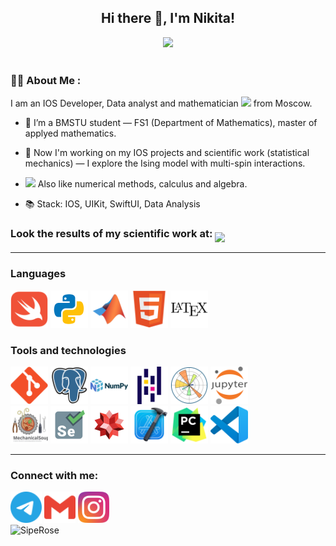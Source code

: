 <div align="center">
  <h2>Hi there 👋, I'm Nikita!</h2>
</div>

<div id="header" align="center">
  <img   src="https://i.giphy.com/media/v1.Y2lkPTc5MGI3NjExeTU0dTZjMHRnbXNleGRlZDkwZTBjM3ZmNnV4NTlzdXVvZ3ltdDhzdSZlcD12MV9pbnRlc  m5hbF9naWZfYnlfaWQmY3Q9Zw/JqmupuTVZYaQX5s094/giphy.gif" width="500"/>
</div>
<br>

### :man_technologist: About Me :
I am an IOS Developer, Data analyst and mathematician <img src="https://i.giphy.com/media/v1.Y2lkPTc5MGI3NjExYWZiZGJuMGhzamxzMzQzczc3NG15Zm40bDh0cWl1bGd5ZnBodnQwciZlcD12MV9pbnRlcm5hbF9naWZfYnlfaWQmY3Q9Zw/3otOKtnGppPi5Q4hOw/giphy.gif" width="40"> from Moscow.
- 🔬 I’m a BMSTU student — FS1 (Department of Mathematics), master of applyed mathematics.

- 📑 Now I'm working on my IOS projects and scientific work (statistical mechanics) — I explore the Ising model with multi-spin interactions.
  
- <img src="https://i.giphy.com/media/v1.Y2lkPTc5MGI3NjExb21hNGJzNTF3czFlaDB6aTc2NzJtNDI4NDJxbnRsYnFoZ2xxbHRxeSZlcD12MV9pbnRlcm5hbF9naWZfYnlfaWQmY3Q9Zw/AXorq76Tg3Vte/giphy.gif" width="40"> Also like numerical methods, calculus and algebra.

- 📚 Stack: IOS, UIKit, SwiftUI, Data Analysis


<div id="badges">
  <h3>
    Look the results of my scientific work at:
    <a href="https://www.researchgate.net/profile/Nikita-Volkov-14">
      <img src="https://img.shields.io/badge/ResearchGate-white?style=for-the-badge" align="middle">
    </a>
  </h3>
</div>

---
### Languages
<div id="languages">
  <a href="https://docs.swift.org/swift-book/documentation/the-swift-programming-language/">
    <img src="https://github.com/SipeRose/SipeRose/blob/main/logos/swift-color.svg" title="Swift"  width="60" height="60"/></a>
  <a href="https://python.org">
    <img src="https://github.com/SipeRose/SipeRose/blob/main/logos/python-color.svg" title="Python"  width="60"   height="60"/></a>
  <a href="https://www.mathworks.com/products/matlab.html">
    <img src="https://github.com/SipeRose/SipeRose/blob/main/logos/matlab.svg" title="Matlab"  width="60" height="60"/></a>
  <a href="https://developer.mozilla.org/en-US/docs/Web/HTML">
    <img src="https://github.com/SipeRose/SipeRose/blob/main/logos/html5.svg" title="HTML"  width="60" height="60"/></a>
  <a href="https://www.latex-project.org/help/documentation/">
    <img src="https://github.com/SipeRose/SipeRose/blob/main/logos/latex.svg" title="LaTex"  width="60" height="60"/></a>
</div>

### Tools and technologies
<div id="tools">
  <a href="https://git-scm.com/">
    <img src="https://github.com/SipeRose/SipeRose/blob/main/logos/git.svg" title="Git"  width="60" height="60"/></a>
  <a href="https://www.postgresql.org/">
    <img src="https://github.com/SipeRose/SipeRose/blob/main/logos/postgresql.svg" title="PGSQL"  width="60" height="60"/></a>
  <a href="https://numpy.org/">
    <img src="https://github.com/SipeRose/SipeRose/blob/main/logos/numpy.svg" title="NumPy"  width="60" height="60"/></a>
  <a href="https://pandas.pydata.org/">
    <img src="https://github.com/SipeRose/SipeRose/blob/main/logos/pandas.svg" title="Pandas"  width="60" height="60"/></a>
  <a href="https://matplotlib.org/">
    <img src="https://github.com/SipeRose/SipeRose/blob/main/logos/matplotlib.svg" title="matplotlib"  width="60" height="60"/></a>
  <a href="https://jupyter.org/">
    <img src="https://github.com/SipeRose/SipeRose/blob/main/logos/jupyter.svg" title="Jupyter"  width="60" height="60"/></a>
  <br>
  <a href="https://mechanicalsoup.readthedocs.io/en/stable/">
    <img src="https://github.com/SipeRose/SipeRose/blob/main/logos/mechanical-soup.svg" title="MechSoup"  width="60" height="60"/></a>
  <a href="https://www.selenium.dev/selenium/docs/api/py/index.html">
    <img src="https://github.com/SipeRose/SipeRose/blob/main/logos/selenium.svg" title="Selenium"  width="60" height="60"/></a>
  <a href="https://www.wolfram.com/mathematica/">
    <img src="https://github.com/SipeRose/SipeRose/blob/main/logos/wolfram-color.svg" title="Wolfram"  width="60" height="60"/></a>
  <a href="https://developer.apple.com/xcode/">
    <img src="https://github.com/SipeRose/SipeRose/blob/main/logos/xcode-original.svg" title="Xcode"  width="60" height="60"/></a>
  <a href="https://www.jetbrains.com/pycharm/">
    <img src="https://github.com/SipeRose/SipeRose/blob/main/logos/pycharm-original.svg" title="PyCharm"  width="60" height="60"/></a>
  <a href="https://code.visualstudio.com/">
    <img src="https://github.com/SipeRose/SipeRose/blob/main/logos/vscode.svg" title="VSCode"  width="60" height="60"/></a>
</div>

---

### Connect with me:
<div id="socialmedia">
  <a href="https://t.me/perilla52">
    <img src="https://github.com/SipeRose/SipeRose/blob/main/logos/telegram-color.svg" width="50" height="50"></a>
  
  <a href="mailto:nikita.volkov92595@gmail.com">
    <img src="https://github.com/SipeRose/SipeRose/blob/main/logos/gmail-color.svg" width="50" height="50"></a>
  
  <a href="http://instagram.com/siperosex">
    <img src="https://github.com/SipeRose/SipeRose/blob/main/logos/instagram.svg" width="50" height="50"></a>
</div>

<img src="https://komarev.com/ghpvc/?username=SipeRose&style=flat-square&color=blue" alt="SipeRose"/>
